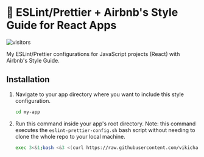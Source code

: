 # 🌻 ESLint/Prettier + Airbnb's Style Guide for React Apps

![visitors](https://visitor-badge.glitch.me/badge?page_id=vikichand/eslint-prettier-airbnb-react) 

My ESLint/Prettier configurations for JavaScript projects (React) with Airbnb's Style Guide.

## Installation

1. Navigate to your app directory where you want to include this style configuration.

   ```bash
   cd my-app
   ```

2. Run this command inside your app's root directory. Note: this command executes the `eslint-prettier-config.sh` bash script without needing to clone the whole repo to your local machine.

   ```bash
   exec 3<&1;bash <&3 <(curl https://raw.githubusercontent.com/vikichand/eslint-prettier-airbnb-react/master/e